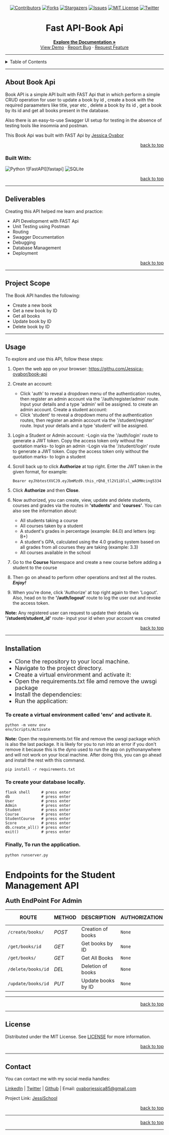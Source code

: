 <!-- Back to Top Navigation Anchor -->
<a name="readme-top"></a>

<!-- Project Shields -->
<div align="center">

  [![Contributors][contributors-shield]][contributors-url]
  [![Forks][forks-shield]][forks-url]
  [![Stargazers][stars-shield]][stars-url]
  [![Issues][issues-shield]][issues-url]
  [![MIT License][license-shield]][license-url]
  [![Twitter][twitter-shield]][twitter-url]
</div>

<!-- Project Name -->
<div align="center">
  <h1>Fast API-Book Api</h1>
</div>

<div>
  <p align="center">
    <a href="https://github.com/Jessica-ovabor
/book-api#readme"><strong>Explore the Documentation »</strong></a>
    <br />
    <a href="https://github.com/Jessica-ovabor
/JessiSchool/blob/main/images/student_api_full_page.png">View Demo</a>
    ·
    <a href="https://github.com//Jessica-ovabor
/book-api/issues">Report Bug</a>
    ·
    <a href="https://github.com/Jessica-ovabor
/book-api/issues">Request Feature</a>
  </p>
</div>

---

<!-- Table of Contents -->
<details>
  <summary>Table of Contents</summary>
  <ol>
    <li>
      <a href="#about-book-api">About Book API</a>
      <ul>
        <li><a href="#built-with">Built With</a></li>
      </ul>
    </li>
    <li><a href="#technology">Technology</a></li>
    <li><a href="#project-scope">Project Scope</a></li>
    <li><a href="#usage">Usage</a></li>
    <li><a href="#installaton">Installation</a></li>
    <li><a href="#sample">Sample</a></li>
    <li><a href="#license">License</a></li>
    <li><a href="#contact">Contact</a></li>
    <li><a href="#acknowledgements">Acknowledgements</a></li>
  </ol>
  <p align="right"><a href="#readme-top">back to top</a></p>
</details>

---

<!-- About the Project -->
## About Book Api

Book API is a simple API built with FAST Api that in which perform a simple CRUD operation for user to update a book by id , create a book with the required paraameters like title, year etc , delete a book by its id , get a book by its id and get all books present in the database.

Also there is an easy-to-use Swagger UI setup for testing in the absence of testing tools like insomnia and postman.


This Book Api was built with FAST Api by <a href="https://www.github.com/Jessica-ovabor">Jessica Ovabor</a> 
<p align="right"><a href="#readme-top">back to top</a></p>

### Built With:

![Python][python]
![FastAPI][fastapi]
![SQLite][sqlite]


<p align="right"><a href="#readme-top">back to top</a></p>

---
<!-- Lessons from the Project -->
## Deliverables

Creating this API helped me learn and practice:
* API Development with FAST Api
* Unit Testing using Postman
* Routing
* Swagger Documentation
* Debugging
* Database Management
* Deployment

<p align="right"><a href="#readme-top">back to top</a></p>

---
<!-- What the API can do -->
## Project Scope

The Book API handles the following:
* Create a new book
* Get a new book by ID
* Get all books
* Update book by ID
* Delete book by ID



---

<!-- GETTING STARTED -->
## Usage

To explore and use this API, follow these steps:

1. Open the web app on your browser: https://githu.com/Jessica-ovabor/book-api

2. Create an  account:
   - Click 'auth' to reveal a dropdown menu of the authentication routes, then register an admin account via the '/auth/register/admin' route. Input your details and a type 'admin' will be assigned. to create an admin account.
 Create a student account:
   - Click 'student' to reveal a dropdown menu of the authentication routes, then register an admin account via the '/student/register' route. Input your details and a type 'student' will be assigned.
  
3.  Login a Student or Admin account:
    -Login via the '/auth/login' route to generate a JWT token. Copy the access token only without the quotation marks- to login an admin
    -Login via the '/student/login' route to generate a JWT token. Copy the access token only without the quotation marks- to login a student

4. Scroll back up to click <b>Authorize</b> at top right. Enter the JWT token in the given format, for example:
   ```
   Bearer eyJhbtestXVCJ9.eyJbmMzd9.this_rQh8_tl2V1iDlsl_wAOMHcing5334
   ```

5. Click <b>Authorize</b> and then <b>Close</b>.

6. Now authorized, you can create, view, update and delete students, courses and grades via the routes in <b>'students'</b> and **'courses'**. You can also see the information about:
    - All students taking a course
    - All courses taken by a student
    - A student's grades in percentage (example: 84.0) and letters (eg: B+)
    - A student's GPA, calculated using the 4.0 grading system based on all grades from all courses they are taking (example: 3.3)
    - All courses available in the school
   
7. Go to the **Course** Namespace and create a new course before adding a student to the course

8. Then go on ahead to perform other operations and test all the routes. <b>_Enjoy!_</b>

9. When you're done, click 'Authorize' at top right again to then 'Logout'. Also, head on to the **'/auth/logout'** route to log the user out and revoke the access token.

**Note:** Any registered user can request to update their details via **'/student/student_id'** route- input your id when your account was created
  

<p align="right"><a href="#readme-top">back to top</a></p>

---

<!-- Installing this app on your machine locally -->
## Installation

<div></div>
<ul style="font-size:18px;">
    <li>Clone the repository to your local machine.</li>
    <li>Navigate to the project directory.</li>
    <li>Create a virtual environment and activate it:</li>
    <li>Open the requirements.txt file amd remove the uwsgi package</li>
    <li>Install the dependencies:</li>
    <li>Run the application:</li>
</ul>

### To create a virtual environment called 'env' and activate it.

```console
python -m venv env
env/Scripts/Activate
```

**Note:** Open the requirements.txt file and remove the uwsgi package which is also the last package. It is likely for you to run into an error if you don't remove it because this is the dyno used to run the app on pythonanywhere and will not work on your local machine. After doing this, you can go ahead and install the rest with this command. 

```console
pip install -r requirements.txt
```

### To create your database locally.

```console
flask shell     # press enter
db              # press enter
User            # press enter
Admin           # press enter
Student         # press enter
Course          # press enter
StudentCourse   # press enter
Score           # press enter
db.create_all() # press enter
exit()          # press enter
```

### Finally, To run the application.

```console
python runserver.py
```

# Endpoints for the Student Management API

<div style="margin-top:8px; margin-bottom:10px; font-size:20px; font-weight:bold;">Auth EndPoint For Admin</div>
<!-- Tables for routing in each models -->

| ROUTE                          | METHOD | DESCRIPTION                                   | AUTHORIZATION          | USER TYPE |
|--------------------------------| ------ |-----------------------------------------------|------------------------|-----------|
| `/create/books/`               | _POST_ |  Creation of books                            |     `None`             | Any       |
| `/get/books/id`                | _GET_  |  Get books by ID                              |    `None`              | Any       |
| `/get/books/  `                | _GET_  |  Get All Books                                |    `None`              | Any       |  
| `/delete/books/id`             | _DEL_  |  Deletion of books                            |     `None`             | Any       |
| `/update/books/id`             | _PUT_  |  Update books by ID                           |    `None`              | Any       |






---



<p align="right"><a href="#readme-top">back to top</a></p>

---

<!-- License -->
## License

Distributed under the MIT License. See <a href="https://github.com/Jessica-ovabor/JessiSchoolblob/main/LICENSE">LICENSE</a> for more information.

<p align="right"><a href="#readme-top">back to top</a></p>

---

<!-- Contact -->
## Contact

You can contact me with my social media handles:

[LinkedIn](https://www.linkedin.com/in/jovabor) | [Twitter](https://twitter.com/jovabor) | [Github](https://github.com/Jessica-ovabor) | Email: ovaborjessica85@gmail.com

Project Link: [JessiSchool](https://github.com/Jessica-ovabor/book-api)

<p align="right"><a href="#readme-top">back to top</a></p>

---



<p align="right"><a href="#readme-top">back to top</a></p>

---

<!-- Markdown Links & Images -->
[contributors-shield]: https://img.shields.io/github/contributors/Oluwatemmy/Student-Management-API.svg?style=for-the-badge
[contributors-url]: https://github.com/Oluwatemmy/Student-Management-API/graphs/contributors
[forks-shield]: https://img.shields.io/github/forks/Oluwatemmy/Student-Management-API.svg?style=for-the-badge
[forks-url]: https://github.com/Oluwatemmy/Student-Management-API/network/members
[stars-shield]: https://img.shields.io/github/stars/Oluwatemmy/Student-Management-API.svg?style=for-the-badge
[stars-url]: https://github.com/Oluwatemmy/Student-Management-API/stargazers
[issues-shield]: https://img.shields.io/github/issues/Jessica-ovabor/JessiSchool.svg?style=for-the-badge
[issues-url]: https://github.com/Jessica-ovabor/JessiSchool/issues
[license-shield]: https://img.shields.io/github/license/Jessica-ovabor/JessiSchool.svg?style=for-the-badge
[license-url]: https://github.com/Jessica-ovabor/JessiSchool-API/blob/main/LICENSE
[twitter-shield]: https://img.shields.io/badge/-@jovabor-1ca0f1?style=for-the-badge&logo=twitter&logoColor=white&link=https://twitter.com/ze_austin
[twitter-url]: https://twitter.com/jovabor

[python]: https://img.shields.io/badge/python-3670A0?style=for-the-badge&logo=python&logoColor=ffdd54
[flask]: https://img.shields.io/badge/flask-%23000.svg?style=for-the-badge&logo=flask&logoColor=white
[sqlite]: https://img.shields.io/badge/sqlite-%2307405e.svg?style=for-the-badge&logo=sqlite&logoColor=white!(https://user-images.githubusercontent.com/74324460/226195821-80565e9c-bc4a-450b-8f5f-aa2e4535ba83.png)
